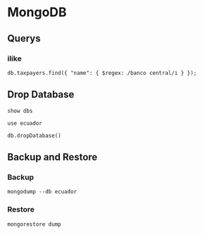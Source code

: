 # MongoDB
## Querys

### ilike
```
db.taxpayers.find({ "name": { $regex: /banco central/i } });
```
## Drop Database
```
show dbs
```
```
use ecuador
```
```
db.dropDatabase()
```
## Backup and Restore
### Backup
```
mongodump --db ecuador
```
### Restore
```
mongorestore dump
```
